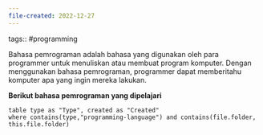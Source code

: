 ```yaml
---
file-created: 2022-12-27
---
```

tags:: #programming 

Bahasa pemrograman adalah bahasa yang digunakan oleh para programmer untuk menuliskan atau membuat program komputer. Dengan menggunakan bahasa pemrograman, programmer dapat memberitahu komputer apa yang ingin mereka lakukan.

**Berikut bahasa pemrograman yang dipelajari**

```dataview
table type as "Type", created as "Created"
where contains(type,"programming-language") and contains(file.folder, this.file.folder)
```